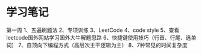 # 学习笔记
第一周
1、五遍刷题法
2、专项训练
3、LeetCode
4、code style
5、查看leetcode国外网站学习国外大牛解题思路
6、快捷键使用技巧（行首、行尾、选单词）
7、自顶向下编程方式（高层次主干逻辑为主）
8、7种常见的时间复杂度
